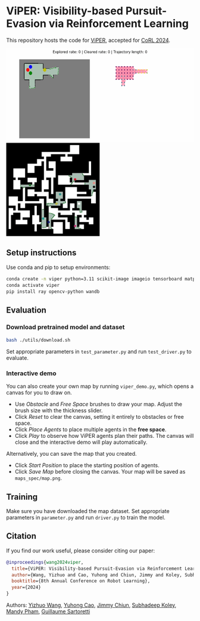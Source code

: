 # ViPER: Visibility-based Pursuit-Evasion via Reinforcement Learning

This repository hosts the code for [ViPER](https://openreview.net/pdf?id=EPujQZWemk), accepted for [CoRL 2024](https://www.corl.org/).

<div>
   <img src="utils/media/demo.gif" height="250"/>
   <img src="utils/media/demo_large.gif" height="250"/>
</div>

## Setup instructions

Use conda and pip to setup environments:

```bash
conda create -n viper python=3.11 scikit-image imageio tensorboard matplotlib pytorch pytorch-cuda=11.8 -c pytorch -c nvidia -y
conda activate viper
pip install ray opencv-python wandb 
```

## Evaluation

### Download pretrained model and dataset

```bash
bash ./utils/download.sh
```

Set appropriate parameters in `test_parameter.py` and run `test_driver.py` to evaluate.

### Interactive demo

You can also create your own map by running `viper_demo.py`, which opens a canvas for you to draw on.

- Use _Obstacle_ and _Free Space_ brushes to draw your map. Adjust the brush size with the thickness slider.
- Click _Reset_ to clear the canvas, setting it entirely to obstacles or free space.
- Click _Place Agents_ to place multiple agents in the **free space**.
- Click _Play_ to observe how ViPER agents plan their paths. The canvas will close and the interactive demo will play automatically.

Alternatively, you can save the map that you created.

- Click _Start Position_ to place the starting position of agents.
- Click _Save Map_ before closing the canvas. Your map will be saved as `maps_spec/map.png`. 

## Training

Make sure you have downloaded the map dataset.
Set appropriate parameters in `parameter.py` and run `driver.py` to train the model.


## Citation

If you find our work useful, please consider citing our paper:

```bibtex
@inproceedings{wang2024viper,
  title={ViPER: Visibility-based Pursuit-Evasion via Reinforcement Learning},
  author={Wang, Yizhuo and Cao, Yuhong and Chiun, Jimmy and Koley, Subhadeep and Pham, Mandy and Sartoretti, Guillaume},
  booktitle={8th Annual Conference on Robot Learning},
  year={2024}
}
```

Authors:
[Yizhuo Wang](https://www.yizhuo-wang.com/),
[Yuhong Cao](https://www.yuhongcao.online/),
[Jimmy Chiun](https://www.linkedin.com/in/jimmychiun/),
[Subhadeep Koley](https://www.linkedin.com/in/subhadeep-koley-70251b1bb/),
[Mandy Pham](https://www.linkedin.com/in/phamandy24/),
[Guillaume Sartoretti](https://cde.nus.edu.sg/me/staff/sartoretti-guillaume-a/)
